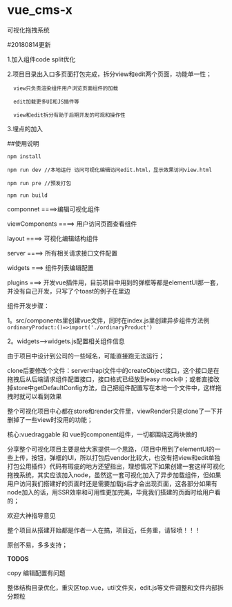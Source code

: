 vue_cms-x
====
可视化拖拽系统

#20180814更新

1.加入组件code split优化

2.项目目录出入口多页面打包完成，拆分view和edit两个页面，功能单一性；
    
      view只负责渲染组件用户浏览页面组件的加载
      
      edit加载更多UI和JS插件等
      
      view和edit拆分有助于后期开发的可观和操作性
      
3.埋点的加入

##使用说明
```
npm install

npm run dev //本地运行 访问可视化编辑访问edit.html，显示效果访问view.html

npm run pre //预发打包

npm run build

```
componnet ====>编辑可视化组件

viewComponents  ====>  用户访问页面查看组件

layout  ====>   可视化编辑结构组件

server  ====>   所有相关请求接口文件配置

widgets ===>   组件列表编辑配置

plugins ===>   开发vue插件用，目前项目中用到的弹框等都是elementUI那一套，并没有自己开发，只写了个toast的例子在里边


组件开发步骤：

1。src/components里创建vue文件，同时在index.js里创建异步组件方法例`ordinaryProduct:()=>import('./ordinaryProduct')`

2。widgets-->widgets.js配置相关组件信息

由于项目中设计到公司的一些域名，可能直接跑无法运行；

clone后要修改个文件：server中api文件中的createObject接口，这个接口是在拖拽后从后端请求组件配置接口，接口格式已经放到easy mock中；或者直接改掉store中getDefaultConfig方法，自己把组件配置写在本地一个文件中，这样拖拽时就可以看到效果

整个可视化项目中心都在store和render文件里，viewRender只是clone了一下并删掉了一些view时没用的功能；

核心:vuedraggable 和 vue的component组件，一切都围绕这两块做的

分享整个可视化项目主要是给大家提供一个思路，（项目中用到了elementUI的一些上传，按钮，弹框的UI，所以打包后vendor比较大，也没有把view和edit单独打包公用插件）代码有瑕疵的地方还望指出，理想情况下如果创建一套这样可视化拖拽系统，其实应该加入node，虽然这一套可视化加入了异步加载组件，但如果用户访问我们搭建好的页面时还是需要加载js后才会出现页面，这各部分如果有node加入的话，用SSR效率和可用性更加完美，毕竟我们搭建的页面时给用户看的；

欢迎大神指导意见

整个项目从搭建开始都是作者一人在搞，项目近，任务重，请轻喷！！！

原创不易，多多支持；

**TODOS**

copy 编辑配置有问题

整体结构目录优化，重灾区top.vue，util文件夹，edit.js等文件调整和文件内部拆分颗粒





